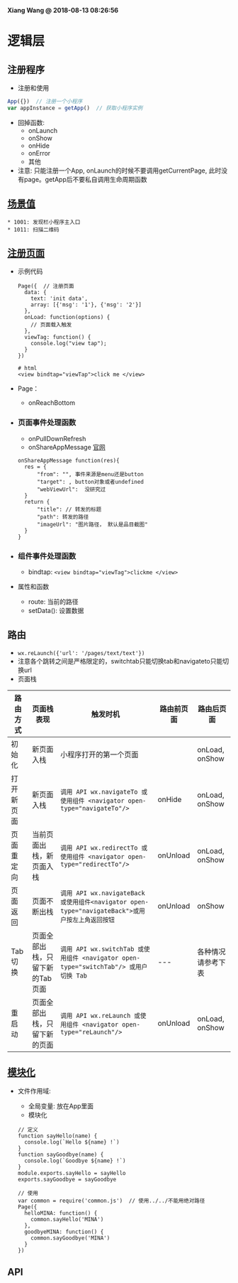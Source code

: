 **Xiang Wang @ 2018-08-13 08:26:56**


# 逻辑层
## 注册程序
* 注册和使用
```javascript
App({})  // 注册一个小程序
var appInstance = getApp()  // 获取小程序实例
```
* 回掉函数:
    * onLaunch
    * onShow
    * onHide
    * onError
    * 其他
* 注意:
  只能注册一个App, onLaunch的时候不要调用getCurrentPage, 此时没有page。getApp后不要私自调用生命周期函数

##   [场景值](https://mp.weixin.qq.com/debug/wxadoc/dev/framework/app-service/scene.html)
    * 1001: 发现栏小程序主入口
    * 1011: 扫描二维码
## [注册页面](https://mp.weixin.qq.com/debug/wxadoc/dev/framework/app-service/page.html)
* 示例代码  
  ```
  Page({  // 注册页面
    data: {
      text: 'init data',
      array: [{'msg': '1'}, {'msg': '2'}]
    },
    onLoad: function(options) {
      // 页面载入触发
    },
    viewTag: function() {
      console.log("view tap");
    }
  })
  
  # html
  <view bindtap="viewTap">click me </view>
  ```

* Page：
  * onReachBottom

* ### 页面事件处理函数
  * onPullDownRefresh
  * onShareAppMessage [官网](https://developers.weixin.qq.com/miniprogram/dev/framework/app-service/page.html#页面事件处理函数)
  ```
  onShareAppMessage function(res){
    res = {
        "from": "", 事件来源是menu还是button
        "target": , button对象或者undefined
        "webViewUrl":  没研究过
    }
    return {
        "title": // 转发的标题
        "path": 转发的路径
        "imageUrl": "图片路径， 默认是品目截图"
    }
  }
  ```

* ### 组件事件处理函数
  * bindtap: `<view bindtap="viewTag">clickme </view>`
* 属性和函数
  * route: 当前的路径
  * setData(): 设置数据

## 路由
* `wx.reLaunch({'url': '/pages/text/text'})`
* 注意各个跳转之间是严格限定的，switchtab只能切换tab和navigateto只能切换url
* 页面栈

路由方式 | 页面栈表现|触发时机 | 路由前页面 | 路由后页面
--- | --- | --- | --- | ---
初始化|新页面入栈|小程序打开的第一个页面| |onLoad, onShow
打开新页面|新页面入栈|`调用 API wx.navigateTo 或使用组件 <navigator open-type="navigateTo"/>`|onHide|onLoad, onShow
页面重定向|当前页面出栈，新页面入栈|`调用 API wx.redirectTo 或使用组件 <navigator open-type="redirectTo"/>`|onUnload|onLoad, onShow
页面返回|页面不断出栈|`调用 API wx.navigateBack 或使用组件<navigator open-type="navigateBack">或用户按左上角返回按钮`|onUnload|onShow
Tab 切换|页面全部出栈，只留下新的Tab页面|`调用 API wx.switchTab 或使用组件 <navigator open-type="switchTab"/> 或用户切换 Tab`|---|各种情况请参考下表
重启动|页面全部出栈，只留下新的页面|`调用 API wx.reLaunch 或使用组件 <navigator open-type="reLaunch"/>`|onUnload|onLoad, onShow

## [模块化](https://mp.weixin.qq.com/debug/wxadoc/dev/framework/app-service/module.html)
* 文件作用域:
    * 全局变量: 放在App里面
    * 模块化  

    ```
    // 定义
    function sayHello(name) {
      console.log(`Hello ${name} !`)
    }
    function sayGoodbye(name) {
      console.log(`Goodbye ${name} !`)
    }
    module.exports.sayHello = sayHello
    exports.sayGoodbye = sayGoodbye

    // 使用
    var common = require('common.js')  // 使用../../不能用绝对路径
    Page({
      helloMINA: function() {
        common.sayHello('MINA')
      },
      goodbyeMINA: function() {
        common.sayGoodbye('MINA')
      }
    })
    ```

## API


